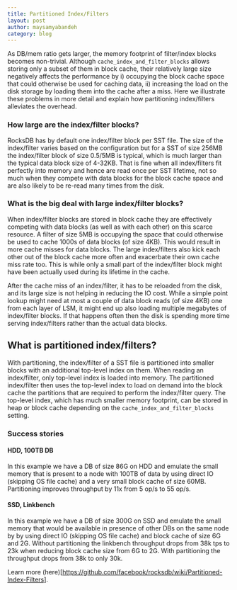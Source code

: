 ```yaml
---
title: Partitioned Index/Filters
layout: post
author: maysamyabandeh
category: blog
---
```


As DB/mem ratio gets larger, the memory footprint of filter/index blocks becomes non-trivial. Although `cache_index_and_filter_blocks` allows storing only a subset of them in block cache, their relatively large size negatively affects the performance by i) occupying the block cache space that could otherwise be used for caching data, ii) increasing the load on the disk storage by loading them into the cache after a miss. Here we illustrate these problems in more detail and explain how partitioning index/filters alleviates the overhead.

### How large are the index/filter blocks?

RocksDB has by default one index/filter block per SST file. The size of the index/filter varies based on the configuration but for a SST of size 256MB the index/filter block of size 0.5/5MB is typical, which is much larger than the typical data block size of 4-32KB. That is fine when all index/filters fit perfectly into memory and hence are read once per SST lifetime, not so much when they compete with data blocks for the block cache space and are also likely to be re-read many times from the disk.

### What is the big deal with large index/filter blocks?

When index/filter blocks are stored in block cache they are effectively competing with data blocks (as well as with each other) on this scarce resource. A filter of size 5MB is occupying the space that could otherwise be used to cache 1000s of data blocks (of size 4KB). This would result in more cache misses for data blocks. The large index/filters also kick each other out of the block cache more often and exacerbate their own cache miss rate too. This is while only a small part of the index/filter block might have been actually used during its lifetime in the cache.

After the cache miss of an index/filter, it has to be reloaded from the disk, and its large size is not helping in reducing the IO cost. While a simple point lookup might need at most a couple of data block reads (of size 4KB) one from each layer of LSM, it might end up also loading multiple megabytes of index/filter blocks. If that happens often then the disk is spending more time serving index/filters rather than the actual data blocks.

## What is partitioned index/filters?

With partitioning, the index/filter of a SST file is partitioned into smaller blocks with an additional top-level index on them. When reading an index/filter, only top-level index is loaded into memory. The partitioned index/filter then uses the top-level index to load on demand into the block cache the partitions that are required to perform the index/filter query. The top-level index, which has much smaller memory footprint, can be stored in heap or block cache depending on the `cache_index_and_filter_blocks` setting.

### Success stories

#### HDD, 100TB DB

In this example we have a DB of size 86G on HDD and emulate the small memory that is present to a node with 100TB of data by using direct IO (skipping OS file cache) and a very small block cache of size 60MB. Partitioning improves throughput by 11x from 5 op/s to 55 op/s.

#### SSD, Linkbench

In this example we have a DB of size 300G on SSD and emulate the small memory that would be available in presence of other DBs on the same node by by using direct IO (skipping OS file cache) and block cache of size 6G and 2G. Without partitioning the linkbench throughput drops from 38k tps to 23k when reducing block cache size from 6G to 2G. With partitioning the throughput drops from 38k to only 30k.

Learn more (here)[https://github.com/facebook/rocksdb/wiki/Partitioned-Index-Filters].
